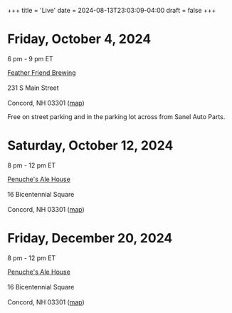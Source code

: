 +++
title = 'Live'
date = 2024-08-13T23:03:09-04:00
draft = false
+++

# Friday, October 4, 2024

6 pm - 9 pm ET

[Feather Friend Brewing](https://www.featheredfriendbrewing.com/)<br>\
231 S Main Street<br>\
Concord, NH 03301 ([map](https://maps.app.goo.gl/iuiuJ6vZs8uNxucM7))

Free on street parking and in the parking lot across from Sanel Auto Parts.

# Saturday, October 12, 2024

8 pm - 12 pm ET

[Penuche's Ale House](https://www.facebook.com/penuches.concord/)<br>\
16 Bicentennial Square<br>\
Concord, NH 03301 ([map](https://maps.app.goo.gl/xidvocii6ZSaLoY59))

# Friday, December 20, 2024

8 pm - 12 pm ET

[Penuche's Ale House](https://www.facebook.com/penuches.concord/)<br>\
16 Bicentennial Square<br>\
Concord, NH 03301 ([map](https://maps.app.goo.gl/xidvocii6ZSaLoY59))
